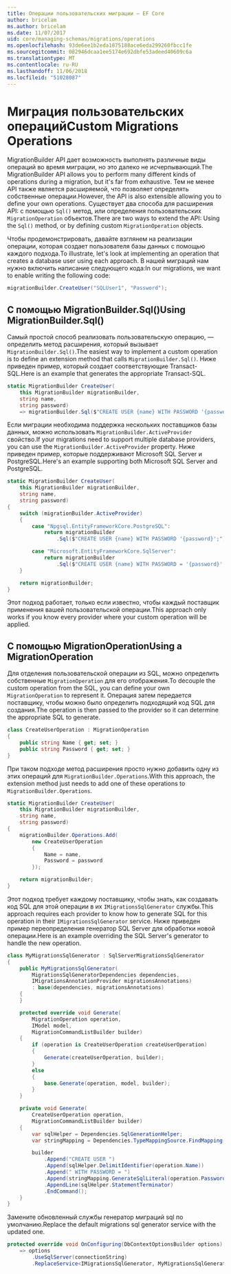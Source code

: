 ```yaml
---
title: Операции пользовательских миграции — EF Core
author: bricelam
ms.author: bricelam
ms.date: 11/07/2017
uid: core/managing-schemas/migrations/operations
ms.openlocfilehash: 93de6ee1b2eda1875188ace6eda299260fbcc1fe
ms.sourcegitcommit: 082946dcaa1ee5174e692dbfe53adeed40609c6a
ms.translationtype: MT
ms.contentlocale: ru-RU
ms.lasthandoff: 11/06/2018
ms.locfileid: "51028087"
---
```

<a name="custom-migrations-operations"></a><span data-ttu-id="8305f-102">Миграция пользовательских операций</span><span class="sxs-lookup"><span data-stu-id="8305f-102">Custom Migrations Operations</span></span>
============================
<span data-ttu-id="8305f-103">MigrationBuilder API дает возможность выполнять различные виды операций во время миграции, но это далеко не исчерпывающий.</span><span class="sxs-lookup"><span data-stu-id="8305f-103">The MigrationBuilder API allows you to perform many different kinds of operations during a migration, but it's far from exhaustive.</span></span> <span data-ttu-id="8305f-104">Тем не менее API также является расширяемой, что позволяет определять собственные операции.</span><span class="sxs-lookup"><span data-stu-id="8305f-104">However, the API is also extensible allowing you to define your own operations.</span></span> <span data-ttu-id="8305f-105">Существует два способа для расширения API: с помощью `Sql()` метод, или определения пользовательских `MigrationOperation` объектов.</span><span class="sxs-lookup"><span data-stu-id="8305f-105">There are two ways to extend the API: Using the `Sql()` method, or by defining custom `MigrationOperation` objects.</span></span>

<span data-ttu-id="8305f-106">Чтобы продемонстрировать, давайте взглянем на реализации операции, которая создает пользователя базы данных с помощью каждого подхода.</span><span class="sxs-lookup"><span data-stu-id="8305f-106">To illustrate, let's look at implementing an operation that creates a database user using each approach.</span></span> <span data-ttu-id="8305f-107">В нашей миграций нам нужно включить написание следующего кода:</span><span class="sxs-lookup"><span data-stu-id="8305f-107">In our migrations, we want to enable writing the following code:</span></span>

``` csharp
migrationBuilder.CreateUser("SQLUser1", "Password");
```

<a name="using-migrationbuildersql"></a><span data-ttu-id="8305f-108">С помощью MigrationBuilder.Sql()</span><span class="sxs-lookup"><span data-stu-id="8305f-108">Using MigrationBuilder.Sql()</span></span>
----------------------------
<span data-ttu-id="8305f-109">Самый простой способ реализовать пользовательскую операцию, — определить метод расширения, который вызывает `MigrationBuilder.Sql()`.</span><span class="sxs-lookup"><span data-stu-id="8305f-109">The easiest way to implement a custom operation is to define an extension method that calls `MigrationBuilder.Sql()`.</span></span>
<span data-ttu-id="8305f-110">Ниже приведен пример, который создает соответствующие Transact-SQL.</span><span class="sxs-lookup"><span data-stu-id="8305f-110">Here is an example that generates the appropriate Transact-SQL.</span></span>

``` csharp
static MigrationBuilder CreateUser(
    this MigrationBuilder migrationBuilder,
    string name,
    string password)
    => migrationBuilder.Sql($"CREATE USER {name} WITH PASSWORD '{password}';");
```

<span data-ttu-id="8305f-111">Если миграции необходима поддержка нескольких поставщиков базы данных, можно использовать `MigrationBuilder.ActiveProvider` свойство.</span><span class="sxs-lookup"><span data-stu-id="8305f-111">If your migrations need to support multiple database providers, you can use the `MigrationBuilder.ActiveProvider` property.</span></span> <span data-ttu-id="8305f-112">Ниже приведен пример, которые поддерживают Microsoft SQL Server и PostgreSQL.</span><span class="sxs-lookup"><span data-stu-id="8305f-112">Here's an example supporting both Microsoft SQL Server and PostgreSQL.</span></span>

``` csharp
static MigrationBuilder CreateUser(
    this MigrationBuilder migrationBuilder,
    string name,
    string password)
{
    switch (migrationBuilder.ActiveProvider)
    {
        case "Npgsql.EntityFrameworkCore.PostgreSQL":
            return migrationBuilder
                .Sql($"CREATE USER {name} WITH PASSWORD '{password}';");

        case "Microsoft.EntityFrameworkCore.SqlServer":
            return migrationBuilder
                .Sql($"CREATE USER {name} WITH PASSWORD = '{password}';");
    }

    return migrationBuilder;
}
```

<span data-ttu-id="8305f-113">Этот подход работает, только если известно, чтобы каждый поставщик применения вашей пользовательской операции.</span><span class="sxs-lookup"><span data-stu-id="8305f-113">This approach only works if you know every provider where your custom operation will be applied.</span></span>

<a name="using-a-migrationoperation"></a><span data-ttu-id="8305f-114">С помощью MigrationOperation</span><span class="sxs-lookup"><span data-stu-id="8305f-114">Using a MigrationOperation</span></span>
---------------------------
<span data-ttu-id="8305f-115">Для отделения пользовательской операции из SQL, можно определить собственные `MigrationOperation` для его отображения.</span><span class="sxs-lookup"><span data-stu-id="8305f-115">To decouple the custom operation from the SQL, you can define your own `MigrationOperation` to represent it.</span></span> <span data-ttu-id="8305f-116">Операция затем передается поставщику, чтобы можно было определить подходящий код SQL для создания.</span><span class="sxs-lookup"><span data-stu-id="8305f-116">The operation is then passed to the provider so it can determine the appropriate SQL to generate.</span></span>

``` csharp
class CreateUserOperation : MigrationOperation
{
    public string Name { get; set; }
    public string Password { get; set; }
}
```

<span data-ttu-id="8305f-117">При таком подходе метод расширения просто нужно добавить одну из этих операций для `MigrationBuilder.Operations`.</span><span class="sxs-lookup"><span data-stu-id="8305f-117">With this approach, the extension method just needs to add one of these operations to `MigrationBuilder.Operations`.</span></span>

``` csharp
static MigrationBuilder CreateUser(
    this MigrationBuilder migrationBuilder,
    string name,
    string password)
{
    migrationBuilder.Operations.Add(
        new CreateUserOperation
        {
            Name = name,
            Password = password
        });

    return migrationBuilder;
}
```

<span data-ttu-id="8305f-118">Этот подход требует каждому поставщику, чтобы знать, как создавать код SQL для этой операции в их `IMigrationsSqlGenerator` службы.</span><span class="sxs-lookup"><span data-stu-id="8305f-118">This approach requires each provider to know how to generate SQL for this operation in their `IMigrationsSqlGenerator` service.</span></span> <span data-ttu-id="8305f-119">Ниже приведен пример переопределения генератор SQL Server для обработки новой операции.</span><span class="sxs-lookup"><span data-stu-id="8305f-119">Here is an example overriding the SQL Server's generator to handle the new operation.</span></span>

``` csharp
class MyMigrationsSqlGenerator : SqlServerMigrationsSqlGenerator
{
    public MyMigrationsSqlGenerator(
        MigrationsSqlGeneratorDependencies dependencies,
        IMigrationsAnnotationProvider migrationsAnnotations)
        : base(dependencies, migrationsAnnotations)
    {
    }

    protected override void Generate(
        MigrationOperation operation,
        IModel model,
        MigrationCommandListBuilder builder)
    {
        if (operation is CreateUserOperation createUserOperation)
        {
            Generate(createUserOperation, builder);
        }
        else
        {
            base.Generate(operation, model, builder);
        }
    }

    private void Generate(
        CreateUserOperation operation,
        MigrationCommandListBuilder builder)
    {
        var sqlHelper = Dependencies.SqlGenerationHelper;
        var stringMapping = Dependencies.TypeMappingSource.FindMapping(typeof(string));

        builder
            .Append("CREATE USER ")
            .Append(sqlHelper.DelimitIdentifier(operation.Name))
            .Append(" WITH PASSWORD = ")
            .Append(stringMapping.GenerateSqlLiteral(operation.Password))
            .AppendLine(sqlHelper.StatementTerminator)
            .EndCommand();
    }
}
```

<span data-ttu-id="8305f-120">Замените обновленный службы генератор миграций sql по умолчанию.</span><span class="sxs-lookup"><span data-stu-id="8305f-120">Replace the default migrations sql generator service with the updated one.</span></span>

``` csharp
protected override void OnConfiguring(DbContextOptionsBuilder options)
    => options
        .UseSqlServer(connectionString)
        .ReplaceService<IMigrationsSqlGenerator, MyMigrationsSqlGenerator>();
```
